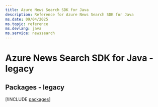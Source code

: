 ```yaml
---
title: Azure News Search SDK for Java
description: Reference for Azure News Search SDK for Java
ms.date: 09/04/2025
ms.topic: reference
ms.devlang: java
ms.service: newssearch
---
```

# Azure News Search SDK for Java - legacy
## Packages - legacy
[!INCLUDE [packages](news-search-index.md)]